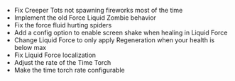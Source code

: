 * Fix Creeper Tots not spawning fireworks most of the time
* Implement the old Force Liquid Zombie behavior
* Fix the force fluid hurting spiders
* Add a config option to enable screen shake when healing in Liquid Force
* Change Liquid Force to only apply Regeneration when your health is below max
* Fix Liquid Force localization
* Adjust the rate of the Time Torch
* Make the time torch rate configurable